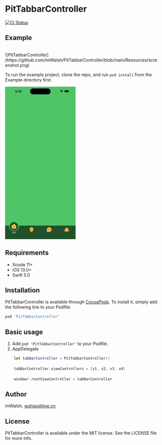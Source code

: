 # PitTabbarController

[![CI Status](https://img.shields.io/travis/imwalsh/PitTabbarController.svg?style=flat)](https://travis-ci.org/imwalsh/PitTabbarController)

## Example

<br clear="left"/>
![PitTabbarController](https://github.com/imWalsh/PitTabbarController/blob/main/Resources/screenshot.png)

To run the example project, clone the repo, and run `pod install` from the Example directory first.

<img src="https://github.com/imWalsh/PitTabbarController/blob/main/Resources/Screen%20Recording.gif" height="500"/>

## Requirements
* Xcode 11+
* iOS 13.0+
* Swift 5.0

## Installation

PitTabbarController is available through [CocoaPods](https://cocoapods.org). To install
it, simply add the following line to your Podfile:

```ruby
pod 'PitTabbarController'
```

## Basic usage

1. Add `pod 'PitTabbarController'` to your Podfile.
2. AppDelegate

```swift
	let tabBarController = PitTabbarController()
        
	tabBarController.viewControllers = [v1, v2, v3, v4]
        
	window?.rootViewController = tabBarController
```

## Author

imWalsh, wshjay@live.cn

## License

PitTabbarController is available under the MIT license. See the LICENSE file for more info.
